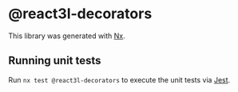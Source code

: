 # @react3l-decorators

This library was generated with [Nx](https://nx.dev).

## Running unit tests

Run `nx test @react3l-decorators` to execute the unit tests via [Jest](https://jestjs.io).
